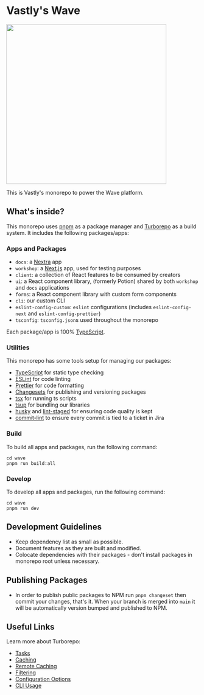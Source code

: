 # Vastly's Wave

<picture>
      <source media="(prefers-color-scheme: dark)" srcset="https://u.photofunia.com/1/results/m/D/mDRuOKsodBeZRZJbzxWwFA_r.jpg">
  <img src="https://u.photofunia.com/1/results/m/D/mDRuOKsodBeZRZJbzxWwFA_r.jpg" height="420">
</picture>

This is Vastly's monorepo to power the Wave platform.

## What's inside?

This monorepo uses [pnpm](https://pnpm.io) as a package manager and
[Turborepo](https://turbo.build/) as a build system. It includes the following packages/apps:

### Apps and Packages

- `docs`: a [Nextra](https://nextra.site/) app
- `workshop`: a [Next.js](https://nextjs.org/) app, used for testing purposes
- `client`: a collection of React features to be consumed by creators
- `ui`: a React component library, (formerly Potion) shared by both `workshop` and `docs`
  applications
- `forms`: a React component library with custom form components
- `cli`: our custom CLI
- `eslint-config-custom`: `eslint` configurations (includes `eslint-config-next` and
  `eslint-config-prettier`)
- `tsconfig`: `tsconfig.json`s used throughout the monorepo

Each package/app is 100% [TypeScript](https://www.typescriptlang.org/).

### Utilities

This monorepo has some tools setup for managing our packages:

- [TypeScript](https://www.typescriptlang.org/) for static type checking
- [ESLint](https://eslint.org/) for code linting
- [Prettier](https://prettier.io) for code formatting
- [Changesets](https://github.com/changesets/changesets) for publishing and versioning packages
- [tsx](https://github.com/esbuild-kit/tsx) for running ts scripts
- [tsup](https://github.com/egoist/tsup) for bundling our libraries
- [husky](https://github.com/typicode/husky) and
  [lint-staged](https://github.com/okonet/lint-staged) for ensuring code quality is kept
- [commit-lint](https://commitlint.js.org/#/) to ensure every commit is tied to a ticket in Jira

### Build

To build all apps and packages, run the following command:

```
cd wave
pnpm run build:all
```

### Develop

To develop all apps and packages, run the following command:

```
cd wave
pnpm run dev
```

## Development Guidelines

- Keep dependency list as small as possible.
- Document features as they are built and modified.
- Colocate dependencies with their packages - don't install packages in monorepo root unless
  necessary.

## Publishing Packages

- In order to publish public packages to NPM run `pnpm changeset` then commit your changes, that's
  it. When your branch is merged into `main` it will be automatically version bumped and published
  to NPM.

## Useful Links

Learn more about Turborepo:

- [Tasks](https://turbo.build/repo/docs/core-concepts/monorepos/running-tasks)
- [Caching](https://turbo.build/repo/docs/core-concepts/caching)
- [Remote Caching](https://turbo.build/repo/docs/core-concepts/remote-caching)
- [Filtering](https://turbo.build/repo/docs/core-concepts/monorepos/filtering)
- [Configuration Options](https://turbo.build/repo/docs/reference/configuration)
- [CLI Usage](https://turbo.build/repo/docs/reference/command-line-reference)
